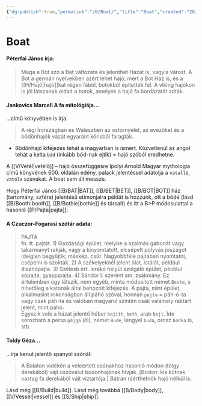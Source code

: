 ```yaml
---
{"dg-publish":true,"permalink":"/B/Boat/","title":"Boat","created":"2025-06-05T10:47","updated":"2025-06-05T10:48"}
---
```



# Boat

#### Péterfai János írja:

> Maga a Bot szó a Bat változata és jelenthet Házat is, vagyis várost. A Bot a germán nyelvekben azért lehet hajó, mert a Bot Ház is, és a [[H/Hajó\|hajó]]kat régen fából, botokból építették fel. A viking hajókon is jól látszanak oldalt a botok, amelyek a hajó fa bordázatát adták.  

#### Jankovics Marcell A fa mitológiája...

...című könyvében is írja:  
> A régi Írországban és Waleszben az ostornyelet, az evezőket és a bödönhajók vázát egyaránt kőrisből faragták.  
- Bödönhajó kifejezés tehát a magyarban is ismert. Közvetlenül az angol tehát a kelta `bád` (inkább bód-nak ejtik) = hajó szóból eredhetne.

A [[V/Vetél\|vetélő]] – hajó összefüggésre Ipolyi Arnold Magyar mythologia című könyvének 600. oldalán edény, palack jelentéssel adatolja a `vatallé`, `vatola` szavakat. A boat sem áll messze.  

Hogy Péterfai János [[B/BAT\|BAT]], [[B/BET\|BET]], [[B/BOT\|BOT]] ház (tartomány, szféra) jelentésű etimonjaira példát is hozzunk, ott a bódé (lásd [[B/Booth\|booth]], [[B/Bothie\|bothie]] és társait) és itt a B>P módosulattal a hasonló [[P/Pajta\|pajta]]:  
 
#### A Czuczor-Fogarasi szótár adata:

> PAJTA  
>  fn. tt. pajtát. 1) Gazdasági épület, melybe a szalmás gabonát vagy takarmányt rakják, vagy a kinyomtatott, elcsépelt polyvás jószágot ideiglen begyűjtik; máskép, csűr. Nagyobbféle pajtában nyomtatni, csépelni is szoktak. 2) A székelyeknél jelent ólat, istálót, például disznópajta. 3) Szélesb ért. lerakó helyül szolgáló épület, például sópajta, gyapjupajta. 4) Sándor I. szerént am. zsákmány. Ez értelemben úgy látszik, nem egyéb, minta módosított német `Beute`, s hihetőleg a katonák által behozott kifejezés. A pajta, mint épület, alkalmasint rokonságban áll páhó szóval, honnan `pajta` = páh-ó-ta vagy csak páh-ta és valóban magyarul szintén csak valamely raktárt jelent, mint páhó.  
> Egyezik vele a házat jelentő héber `bajith`, `beth`, arab `bejt`. Ide sorozható a persa `pájga` (ól), német `Bude`, lengyel `buda`, orosz `bodka` is, stb.  

#### Toldy Géza...

...írja kenut jelentő spanyol szónál:  
> A Balaton vidékén a veleértett csónakhoz hasonló módon (tölgy derekából) vájt úszóválut bodonhajónak hívják. \[Bodon: kis kútnak vastag fa derekából vájt víztartója.\] Bátran ráérthetnők hajó nélkül is.  


Lásd még [[B/Build\|build]]. Lásd még továbbá [[B/Body\|body]], [[V/Vessel\|vessel]] és [[S/Ship\|ship]].  